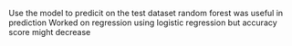 Use the model to predicit on the test dataset 
random forest was useful in prediction
Worked on regression using logistic regression but accuracy score might decrease
